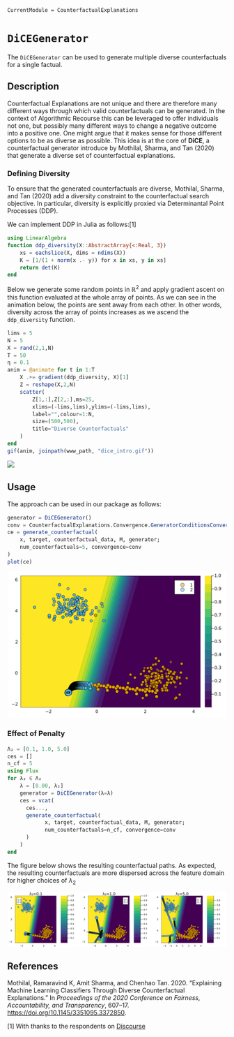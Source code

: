 

``` @meta
CurrentModule = CounterfactualExplanations 
```

# `DiCEGenerator`

The `DiCEGenerator` can be used to generate multiple diverse counterfactuals for a single factual.

## Description

Counterfactual Explanations are not unique and there are therefore many different ways through which valid counterfactuals can be generated. In the context of Algorithmic Recourse this can be leveraged to offer individuals not one, but possibly many different ways to change a negative outcome into a positive one. One might argue that it makes sense for those different options to be as diverse as possible. This idea is at the core of **DiCE**, a counterfactual generator introduce by Mothilal, Sharma, and Tan (2020) that generate a diverse set of counterfactual explanations.

### Defining Diversity

To ensure that the generated counterfactuals are diverse, Mothilal, Sharma, and Tan (2020) add a diversity constraint to the counterfactual search objective. In particular, diversity is explicitly proxied via Determinantal Point Processes (DDP).

We can implement DDP in Julia as follows:[1]

``` julia
using LinearAlgebra
function ddp_diversity(X::AbstractArray{<:Real, 3})
    xs = eachslice(X, dims = ndims(X))
    K = [1/(1 + norm(x .- y)) for x in xs, y in xs]
    return det(K)
end
```

Below we generate some random points in $\mathbb{R}^2$ and apply gradient ascent on this function evaluated at the whole array of points. As we can see in the animation below, the points are sent away from each other. In other words, diversity across the array of points increases as we ascend the `ddp_diversity` function.

``` julia
lims = 5
N = 5
X = rand(2,1,N)
T = 50
η = 0.1
anim = @animate for t in 1:T
    X .+= gradient(ddp_diversity, X)[1]
    Z = reshape(X,2,N)
    scatter(
        Z[1,:],Z[2,:],ms=25, 
        xlims=(-lims,lims),ylims=(-lims,lims),
        label="",colour=1:N,
        size=(500,500),
        title="Diverse Counterfactuals"
    )
end
gif(anim, joinpath(www_path, "dice_intro.gif"))
```

![](../../www/dice_intro.gif)

## Usage

The approach can be used in our package as follows:

``` julia
generator = DiCEGenerator()
conv = CounterfactualExplanations.Convergence.GeneratorConditionsConvergence()
ce = generate_counterfactual(
    x, target, counterfactual_data, M, generator; 
    num_counterfactuals=5, convergence=conv
)
plot(ce)
```

![](dice_files/figure-commonmark/cell-5-output-1.svg)

### Effect of Penalty

``` julia
Λ₂ = [0.1, 1.0, 5.0]
ces = []
n_cf = 5
using Flux
for λ₂ ∈ Λ₂  
    λ = [0.00, λ₂]
    generator = DiCEGenerator(λ=λ)
    ces = vcat(
      ces...,
      generate_counterfactual(
            x, target, counterfactual_data, M, generator; 
            num_counterfactuals=n_cf, convergence=conv
      )
    )
end
```

The figure below shows the resulting counterfactual paths. As expected, the resulting counterfactuals are more dispersed across the feature domain for higher choices of $\lambda_2$

![](dice_files/figure-commonmark/cell-7-output-1.svg)

## References

Mothilal, Ramaravind K, Amit Sharma, and Chenhao Tan. 2020. “Explaining Machine Learning Classifiers Through Diverse Counterfactual Explanations.” In *Proceedings of the 2020 Conference on Fairness, Accountability, and Transparency*, 607–17. <https://doi.org/10.1145/3351095.3372850>.

[1] With thanks to the respondents on [Discourse](https://discourse.julialang.org/t/getting-around-zygote-mutating-array-issue/83907/2.png)
